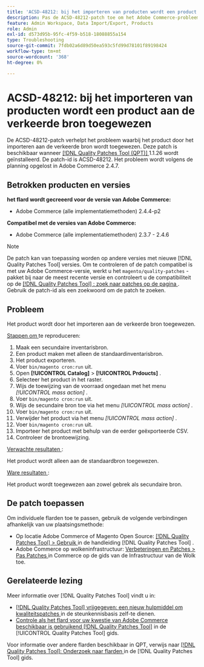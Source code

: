 ```yaml
---
title: 'ACSD-48212: bij het importeren van producten wordt een product aan de verkeerde bron toegewezen'
description: Pas de ACSD-48212-patch toe om het Adobe Commerce-probleem op te lossen, waarbij het product door het importeren aan de verkeerde bron wordt toegewezen.
feature: Admin Workspace, Data Import/Export, Products
role: Admin
exl-id: d573d95b-95fc-4f59-b518-18088855a154
type: Troubleshooting
source-git-commit: 7fdb02a6d89d50ea593c5fd99d78101f89198424
workflow-type: tm+mt
source-wordcount: '368'
ht-degree: 0%

---
```


# ACSD-48212: bij het importeren van producten wordt een product aan de verkeerde bron toegewezen

De ACSD-48212-patch verhelpt het probleem waarbij het product door het importeren aan de verkeerde bron wordt toegewezen. Deze patch is beschikbaar wanneer [[!DNL Quality Patches Tool (QPT)] ](https://experienceleague.adobe.com/nl/docs/commerce-operations/tools/quality-patches-tool/quality-patches-tool-to-self-serve-quality-patches) 1.1.26 wordt geïnstalleerd. De patch-id is ACSD-48212. Het probleem wordt volgens de planning opgelost in Adobe Commerce 2.4.7.

## Betrokken producten en versies

**het flard wordt gecreeerd voor de versie van Adobe Commerce:**

* Adobe Commerce (alle implementatiemethoden) 2.4.4-p2

**Compatibel met de versies van Adobe Commerce:**

* Adobe Commerce (alle implementatiemethoden) 2.3.7 - 2.4.6

>[!NOTE]
>
>De patch kan van toepassing worden op andere versies met nieuwe [!DNL Quality Patches Tool] versies. Om te controleren of de patch compatibel is met uw Adobe Commerce-versie, werkt u het `magento/quality-patches` -pakket bij naar de meest recente versie en controleert u de compatibiliteit op de [[!DNL Quality Patches Tool] : zoek naar patches op de pagina ](https://experienceleague.adobe.com/tools/commerce-quality-patches/index.html?lang=nl-NL) . Gebruik de patch-id als een zoekwoord om de patch te zoeken.

## Probleem

Het product wordt door het importeren aan de verkeerde bron toegewezen.

<u> Stappen om </u> te reproduceren:

1. Maak een secundaire inventarisbron.
1. Een product maken met alleen de standaardinventarisbron.
1. Het product exporteren.
1. Voer `bin/magento cron:run` uit.
1. Open **[!UICONTROL Catalog]** > **[!UICONTROL Prdoucts]** .
1. Selecteer het product in het raster.
1. Wijs de toewijzing van de voorraad ongedaan met het menu *[!UICONTROL mass action]* .
1. Voer `bin/magento cron:run` uit.
1. Wijs de secundaire bron toe via het menu *[!UICONTROL mass action]* .
1. Voer `bin/magento cron:run` uit.
1. Verwijder het product via het menu *[!UICONTROL mass action]* .
1. Voer `bin/magento cron:run` uit.
1. Importeer het product met behulp van de eerder geëxporteerde CSV.
1. Controleer de brontoewijzing.

<u> Verwachte resultaten </u>:

Het product wordt alleen aan de standaardbron toegewezen.

<u> Ware resultaten </u>:

Het product wordt toegewezen aan zowel gebrek als secundaire bron.

## De patch toepassen

Om individuele flarden toe te passen, gebruik de volgende verbindingen afhankelijk van uw plaatsingsmethode:

* Op locatie Adobe Commerce of Magento Open Source: [[!DNL Quality Patches Tool] > Gebruik ](/help/tools/quality-patches-tool/usage.md) in de handleiding [!DNL Quality Patches Tool] .
* Adobe Commerce op wolkeninfrastructuur: [ Verbeteringen en Patches > Pas Patches ](https://experienceleague.adobe.com/docs/commerce-cloud-service/user-guide/develop/upgrade/apply-patches.html?lang=nl-NL) in Commerce op de gids van de Infrastructuur van de Wolk toe.

## Gerelateerde lezing

Meer informatie over [!DNL Quality Patches Tool] vindt u in:

* [[!DNL Quality Patches Tool]  vrijgegeven: een nieuw hulpmiddel om kwaliteitspatches ](https://experienceleague.adobe.com/nl/docs/commerce-operations/tools/quality-patches-tool/quality-patches-tool-to-self-serve-quality-patches) in de steunkennisbasis zelf-te dienen.
* [ Controle als het flard voor uw kwestie van Adobe Commerce beschikbaar is gebruikend  [!DNL Quality Patches Tool]](/help/tools/quality-patches-tool/patches-available-in-qpt/check-patch-for-magento-issue-with-magento-quality-patches.md) in de [!UICONTROL Quality Patches Tool] gids.


Voor informatie over andere flarden beschikbaar in QPT, verwijs naar [[!DNL Quality Patches Tool]: Onderzoek naar flarden ](https://experienceleague.adobe.com/tools/commerce-quality-patches/index.html?lang=nl-NL) in de [!DNL Quality Patches Tool] gids.
